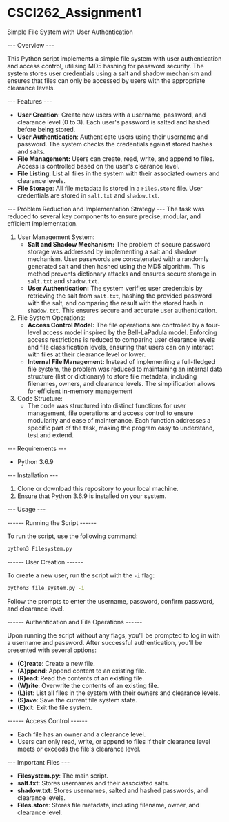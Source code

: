 # CSCI262_Assignment1
 
Simple File System with User Authentication

--- Overview ---

This Python script implements a simple file system with user authentication and access control, utilising MD5 hashing for password security. 
The system stores user credentials using a salt and shadow mechanism and ensures that files can only be accessed by users with the appropriate clearance levels.

--- Features ---

- **User Creation**: Create new users with a username, password, and clearance level (0 to 3). Each user's password is salted and hashed before being stored.
- **User Authentication**: Authenticate users using their username and password. The system checks the credentials against stored hashes and salts.
- **File Management:** Users can create, read, write, and append to files. Access is controlled based on the user's clearance level.
- **File Listing**: List all files in the system with their associated owners and clearance levels.
- **File Storage**: All file metadata is stored in a `Files.store` file. User credentials are stored in `salt.txt` and `shadow.txt`.

--- Problem Reduction and Implementation Strategy ---
The task was reduced to several key components to ensure precise, modular, and efficient implementation.

1. User Management System:
    - **Salt and Shadow Mechanism:** The problem of secure password storage was addressed by implementing a salt and shadow mechanism. User passwords are concatenated with a randomly generated salt and then hashed using the MD5 algorithm. This method prevents dictionary attacks and ensures secure storage in `salt.txt` and `shadow.txt`.
    - **User Authentication:** The system verifies user credentials by retrieving the salt from `salt.txt`, hashing the provided password with the salt, and comparing the result with the stored hash in `shadow.txt`. This ensures secure and accurate user authentication.
2. File System Operations:
    - **Access Control Model:** The file operations are controlled by a four-level access model inspired by the Bell-LaPadula model. Enforcing access restrictions is reduced to comparing user clearance levels and file classification levels, ensuring that users can only interact with files at their clearance level or lower.
	- **Internal File Management:** Instead of implementing a full-fledged file system, the problem was reduced to maintaining an internal data structure (list or dictionary) to store file metadata, including filenames, owners, and clearance levels. The simplification allows for efficient in-memory management 
3. Code Structure:
	- The code was structured into distinct functions for user management, file operations and access control to ensure modularity and ease of maintenance. Each function addresses a specific part of the task, making the program easy to understand, test and extend.

--- Requirements ---

- Python 3.6.9

--- Installation ---

1. Clone or download this repository to your local machine.
2. Ensure that Python 3.6.9 is installed on your system.

--- Usage ---

------ Running the Script ------

To run the script, use the following command:

```bash
python3 Filesystem.py
```

------ User Creation ------

To create a new user, run the script with the `-i` flag:

```bash
python3 file_system.py -i
```

Follow the prompts to enter the username, password, confirm password, and clearance level.

------ Authentication and File Operations ------

Upon running the script without any flags, you'll be prompted to log in with a username and password. After successful authentication, you'll be presented with several options:

- **(C)reate**: Create a new file.
- **(A)ppend**: Append content to an existing file.
- **(R)ead**: Read the contents of an existing file.
- **(W)rite**: Overwrite the contents of an existing file.
- **(L)ist**: List all files in the system with their owners and clearance levels.
- **(S)ave**: Save the current file system state.
- **(E)xit**: Exit the file system.

------ Access Control ------

- Each file has an owner and a clearance level.
- Users can only read, write, or append to files if their clearance level meets or exceeds the file's clearance level.

--- Important Files ---

- **Filesystem.py**: The main script.
- **salt.txt**: Stores usernames and their associated salts.
- **shadow.txt**: Stores usernames, salted and hashed passwords, and clearance levels.
- **Files.store**: Stores file metadata, including filename, owner, and clearance level.